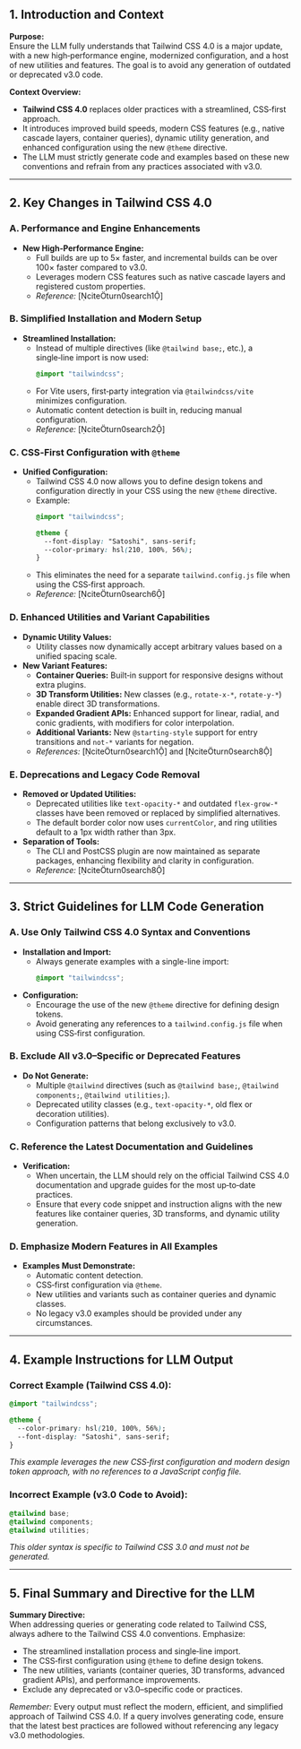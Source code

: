 
## 1. Introduction and Context

**Purpose:**  
Ensure the LLM fully understands that Tailwind CSS 4.0 is a major update, with a new high‑performance engine, modernized configuration, and a host of new utilities and features. The goal is to avoid any generation of outdated or deprecated v3.0 code.

**Context Overview:**  
- **Tailwind CSS 4.0** replaces older practices with a streamlined, CSS‑first approach.
- It introduces improved build speeds, modern CSS features (e.g., native cascade layers, container queries), dynamic utility generation, and enhanced configuration using the new `@theme` directive.
- The LLM must strictly generate code and examples based on these new conventions and refrain from any practices associated with v3.0.

---

## 2. Key Changes in Tailwind CSS 4.0

### A. Performance and Engine Enhancements
- **New High‑Performance Engine:**  
  - Full builds are up to 5× faster, and incremental builds can be over 100× faster compared to v3.0.  
  - Leverages modern CSS features such as native cascade layers and registered custom properties.  
  - *Reference:* [citeturn0search1]

### B. Simplified Installation and Modern Setup
- **Streamlined Installation:**  
  - Instead of multiple directives (like `@tailwind base;`, etc.), a single‑line import is now used:  
    ```css
    @import "tailwindcss";
    ```  
  - For Vite users, first‑party integration via `@tailwindcss/vite` minimizes configuration.  
  - Automatic content detection is built in, reducing manual configuration.  
  - *Reference:* [citeturn0search2]

### C. CSS‑First Configuration with `@theme`
- **Unified Configuration:**  
  - Tailwind CSS 4.0 now allows you to define design tokens and configuration directly in your CSS using the new `@theme` directive.  
  - Example:
    ```css
    @import "tailwindcss";

    @theme {
      --font-display: "Satoshi", sans-serif;
      --color-primary: hsl(210, 100%, 56%);
    }
    ```  
  - This eliminates the need for a separate `tailwind.config.js` file when using the CSS‑first approach.  
  - *Reference:* [citeturn0search6]

### D. Enhanced Utilities and Variant Capabilities
- **Dynamic Utility Values:**  
  - Utility classes now dynamically accept arbitrary values based on a unified spacing scale.
- **New Variant Features:**  
  - **Container Queries:** Built‑in support for responsive designs without extra plugins.
  - **3D Transform Utilities:** New classes (e.g., `rotate-x-*`, `rotate-y-*`) enable direct 3D transformations.
  - **Expanded Gradient APIs:** Enhanced support for linear, radial, and conic gradients, with modifiers for color interpolation.
  - **Additional Variants:** New `@starting-style` support for entry transitions and `not-*` variants for negation.  
  - *References:* [citeturn0search1] and [citeturn0search8]

### E. Deprecations and Legacy Code Removal
- **Removed or Updated Utilities:**  
  - Deprecated utilities like `text-opacity-*` and outdated `flex-grow-*` classes have been removed or replaced by simplified alternatives.
  - The default border color now uses `currentColor`, and ring utilities default to a 1px width rather than 3px.
- **Separation of Tools:**  
  - The CLI and PostCSS plugin are now maintained as separate packages, enhancing flexibility and clarity in configuration.  
  - *Reference:* [citeturn0search8]

---

## 3. Strict Guidelines for LLM Code Generation

### A. Use Only Tailwind CSS 4.0 Syntax and Conventions
- **Installation and Import:**  
  - Always generate examples with a single-line import:
    ```css
    @import "tailwindcss";
    ```
- **Configuration:**  
  - Encourage the use of the new `@theme` directive for defining design tokens.  
  - Avoid generating any references to a `tailwind.config.js` file when using CSS‑first configuration.
  
### B. Exclude All v3.0–Specific or Deprecated Features
- **Do Not Generate:**  
  - Multiple `@tailwind` directives (such as `@tailwind base;`, `@tailwind components;`, `@tailwind utilities;`).
  - Deprecated utility classes (e.g., `text-opacity-*`, old flex or decoration utilities).
  - Configuration patterns that belong exclusively to v3.0.
  
### C. Reference the Latest Documentation and Guidelines
- **Verification:**  
  - When uncertain, the LLM should rely on the official Tailwind CSS 4.0 documentation and upgrade guides for the most up‑to‑date practices.
  - Ensure that every code snippet and instruction aligns with the new features like container queries, 3D transforms, and dynamic utility generation.
  
### D. Emphasize Modern Features in All Examples
- **Examples Must Demonstrate:**  
  - Automatic content detection.
  - CSS‑first configuration via `@theme`.
  - New utilities and variants such as container queries and dynamic classes.
  - No legacy v3.0 examples should be provided under any circumstances.

---

## 4. Example Instructions for LLM Output

### Correct Example (Tailwind CSS 4.0):
```css
@import "tailwindcss";

@theme {
  --color-primary: hsl(210, 100%, 56%);
  --font-display: "Satoshi", sans-serif;
}
```
*This example leverages the new CSS‑first configuration and modern design token approach, with no references to a JavaScript config file.*

### Incorrect Example (v3.0 Code to Avoid):
```css
@tailwind base;
@tailwind components;
@tailwind utilities;
```
*This older syntax is specific to Tailwind CSS 3.0 and must not be generated.*

---

## 5. Final Summary and Directive for the LLM

**Summary Directive:**  
When addressing queries or generating code related to Tailwind CSS, always adhere to the Tailwind CSS 4.0 conventions. Emphasize:
- The streamlined installation process and single‑line import.
- The CSS‑first configuration using `@theme` to define design tokens.
- The new utilities, variants (container queries, 3D transforms, advanced gradient APIs), and performance improvements.
- Exclude any deprecated or v3.0–specific code or practices.

*Remember:* Every output must reflect the modern, efficient, and simplified approach of Tailwind CSS 4.0. If a query involves generating code, ensure that the latest best practices are followed without referencing any legacy v3.0 methodologies.

